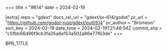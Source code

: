 +++
title = "#614"
date = 2024-02-19

[extra]
repo = "gdext"
docs_rel_url = "gdext/pr-614/godot"
pr_url = "https://github.com/godot-rust/gdext/pull/614"
pr_author = "Bromeon"
sort_key = 2024-02-19
date_time = 2024-02-19T21:48:54Z
commit_sha = "c5fbb66d96f9cb3fa05a6e153a502a86e77f63de"
+++

$PR_TITLE
